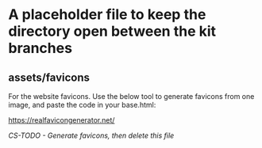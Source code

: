 # A placeholder file to keep the directory open between the kit branches

## assets/favicons

For the website favicons. Use the below tool to generate favicons from one image, and paste the code in your base.html:

https://realfavicongenerator.net/

_CS-TODO - Generate favicons, then delete this file_
